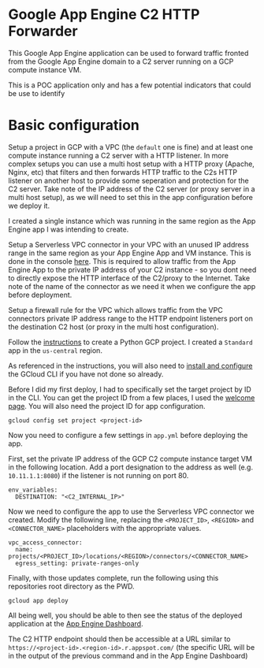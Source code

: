 # Google App Engine C2 HTTP Forwarder

This Google App Engine application can be used to forward traffic fronted from the Google App Engine domain to a C2 server running on a GCP compute instance VM.

This is a POC application only and has a few potential indicators that could be use to identify 

# Basic configuration

Setup a project in GCP with a VPC (the `default` one is fine) and at least one compute instance running a C2 server with a HTTP listener. In more complex setups you can use a multi host setup with a HTTP proxy (Apache, Nginx, etc) that filters and then forwards HTTP traffic to the C2s HTTP listener on another host to provide some seperation and protection for the C2 server. Take note of the IP address of the C2 server (or proxy server in a multi host setup), as we will need to set this in the app configuration before we deploy it.

I created a single instance which was running in the same region as the App Engine app I was intending to create.

Setup a Serverless VPC connector in your VPC with an unused IP address range in the same region as your App Engine App and VM instance. This is done in the console [here](https://console.cloud.google.com/networking/connectors/list). This is required to allow traffic from the App Engine App to the private IP address of your C2 instance - so you dont need to directly expose the HTTP interface of the C2/proxy to the Internet. Take note of the name of the connector as we need it when we configure the app before deployment.


Setup a firewall rule for the VPC which allows traffic from the VPC connectors private IP address range to the HTTP endpoint listeners port on the destination C2 host (or proxy in the multi host configuration).


Follow the [instructions](https://cloud.google.com/appengine/docs/standard/python3/building-app/creating-gcp-project) to create a Python GCP project. I created a `Standard` app in the `us-central` region. 

As referenced in the instructions, you will also need to [install and configure](https://cloud.google.com/sdk/docs/install) the GCloud CLI if you have not done so already. 

Before I did my first deploy, I had to specifically set the target project by ID in the CLI. You can get the project ID from a few places, I used the [welcome page](https://console.cloud.google.com/welcome/new). You will also need the project ID for app configuration.

```
gcloud config set project <project-id>
```


Now you need to configure a few settings in `app.yml` before deploying the app.

First, set the private IP address of the GCP C2 compute instance target VM in the following location. Add a port designation to the address as well (e.g. `10.11.1.1:8080`) if the listener is not running on port 80.

```
env_variables:
  DESTINATION: "<C2_INTERNAL_IP>"
```

Now we need to configure the app to use the Serverless VPC connector we created. Modify the following line, replacing the `<PROJECT_ID>`, `<REGION>` and `<CONNECTOR_NAME>` placeholders with the appropriate values.

```
vpc_access_connector:
  name: projects/<PROJECT_ID>/locations/<REGION>/connectors/<CONNECTOR_NAME>
  egress_setting: private-ranges-only
```

Finally, with those updates complete, run the following using this repositories root directory as the PWD.

```
gcloud app deploy
```

All being well, you should be able to then see the status of the deployed application at the [App Engine Dashboard](https://console.cloud.google.com/appengine).

The C2 HTTP endpoint should then be accessible at a URL similar to `https://<project-id>.<region-id>.r.appspot.com/` (the specific URL will be in the output of the previous command and in the App Engine Dashboard)
